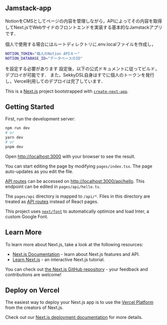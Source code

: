 ## Jamstack-app
NotionをCMSとしてページの内容を管理しながら，APIによってその内容を取得してNext.jsでWebサイドのフロントエンドを実装する基本的なJamstackアプリです．

個人で使用する場合にはルートディレクトリに.env.localファイルを作成し，
```bash
NOTION_TOKEN="個人のNotion APIキー"
NOTION_DATABASE_ID="データベースのID"
```

を設定する必要があります
設定後，以下の公式ドキュメントに従ってビルド，デプロイが可能です．
また，SekkyDSL自身はすでに個人のトークンを発行し，Vercel利用してのデプロイは完了しています．

This is a [Next.js](https://nextjs.org/) project bootstrapped with [`create-next-app`](https://github.com/vercel/next.js/tree/canary/packages/create-next-app).

## Getting Started

First, run the development server:

```bash
npm run dev
# or
yarn dev
# or
pnpm dev
```

Open [http://localhost:3000](http://localhost:3000) with your browser to see the result.

You can start editing the page by modifying `pages/index.tsx`. The page auto-updates as you edit the file.

[API routes](https://nextjs.org/docs/api-routes/introduction) can be accessed on [http://localhost:3000/api/hello](http://localhost:3000/api/hello). This endpoint can be edited in `pages/api/hello.ts`.

The `pages/api` directory is mapped to `/api/*`. Files in this directory are treated as [API routes](https://nextjs.org/docs/api-routes/introduction) instead of React pages.

This project uses [`next/font`](https://nextjs.org/docs/basic-features/font-optimization) to automatically optimize and load Inter, a custom Google Font.

## Learn More

To learn more about Next.js, take a look at the following resources:

- [Next.js Documentation](https://nextjs.org/docs) - learn about Next.js features and API.
- [Learn Next.js](https://nextjs.org/learn) - an interactive Next.js tutorial.

You can check out [the Next.js GitHub repository](https://github.com/vercel/next.js/) - your feedback and contributions are welcome!

## Deploy on Vercel

The easiest way to deploy your Next.js app is to use the [Vercel Platform](https://vercel.com/new?utm_medium=default-template&filter=next.js&utm_source=create-next-app&utm_campaign=create-next-app-readme) from the creators of Next.js.

Check out our [Next.js deployment documentation](https://nextjs.org/docs/deployment) for more details.
